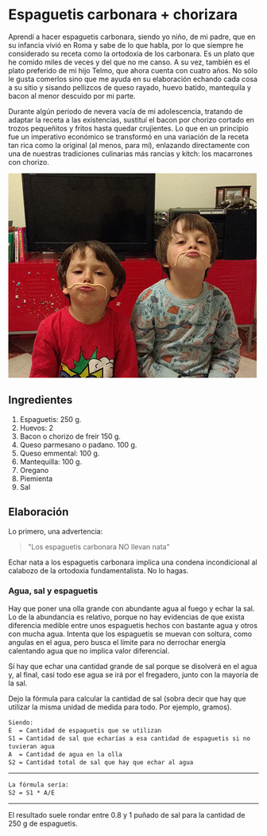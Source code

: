 Espaguetis carbonara + chorizara
================================

Aprendí a hacer espaguetis carbonara, siendo yo niño, de mi padre, que en su infancia vivió en Roma y sabe de lo que habla, por lo que siempre he considerado su receta como la ortodoxia de los carbonara. Es un plato que he comido miles de veces y del que no me canso. A su vez, también es el plato preferido de mi hijo Telmo, que ahora cuenta con cuatro años. No sólo le gusta comerlos sino que me ayuda en su elaboración echando cada cosa a su sitio y sisando pellizcos de queso rayado, huevo batido, mantequila y bacon al menor descuido por mi parte.

Durante algún periodo de nevera vacía de mi adolescencia, tratando de adaptar la receta a las existencias, sustituí el bacon por chorizo cortado en trozos pequeñitos y fritos hasta quedar crujientes. Lo que en un principio fue un imperativo económico se transformó en una variación de la receta tan rica como la original (al menos, para mí), enlazando directamente con una de nuestras tradiciones culinarias más rancias y kitch: los macarrones con chorizo.

![Alt text](images/intro/gente_seria_y_con_bigote-500px.jpg?raw=true "Title")

## Ingredientes

1. Espaguetis: 250 g.
2. Huevos: 2
3. Bacon o chorizo de freir 150 g.
4. Queso parmesano o padano. 100 g.
5. Queso emmental: 100 g.
6. Mantequilla: 100 g.
7. Oregano
8. Piemienta
8. Sal

## Elaboración

Lo primero, una advertencia:

> "Los espaguetis carbonara NO llevan nata"

Echar nata a los espaguetis carbonara implica una condena incondicional al calabozo de la ortodoxia fundamentalista. No lo hagas.

### Agua, sal y espaguetis

Hay que poner una olla grande con abundante agua al fuego y echar la sal. Lo de la abundancia es relativo, porque no hay evidencias de que exista diferencia medible entre unos espaguetis hechos con bastante agua y otros con mucha agua. Intenta que los espaguetis se muevan con soltura, como angulas en el agua, pero busca el límite para no derrochar energía calentando agua que no implica valor diferencial.

Sí hay que echar una cantidad grande de sal porque se disolverá en el agua y, al final, casi todo ese agua se irá por el fregadero, junto con la mayoría de la sal.

Dejo la fórmula para calcular la cantidad de sal (sobra decir que hay que utilizar la misma unidad de medida para todo. Por ejemplo, gramos).

    Siendo:
    E  = Cantidad de espaguetis que se utilizan
    S1 = Cantidad de sal que echarías a esa cantidad de espaguetis si no tuvieran agua
    A  = Cantidad de agua en la olla
    S2 = Cantidad total de sal que hay que echar al agua
---
    La fórmula sería:
    S2 = S1 * A/E
---

El resultado suele rondar entre 0.8 y 1 puñado de sal para la cantidad de 250 g de espaguetis.

